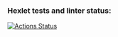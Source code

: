 ### Hexlet tests and linter status:
[![Actions Status](https://github.com/FilBTi/js-async-project-4/actions/workflows/hexlet-check.yml/badge.svg)](https://github.com/FilBTi/js-async-project-4/actions)